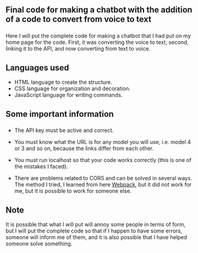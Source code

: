 
## Final code for making a chatbot with the addition of a code to convert from voice to text
###

Here I will put the complete code for making a chatbot that I had put on my home page for the code. First, it was converting the voice to text, second, linking it to the API, and now converting from text to voice.

## Languages ​​used

- HTML language to create the structure.
- CSS language for organization and decoration.
- JavaScript language for writing commands.
## Some important information

###

- The API key must be active and correct.

- You must know what the URL is for any model you will use, i.e. model 4 or 3 and so on, because the links differ from each other.

- You must run localhost so that your code works correctly (this is one of the mistakes I faced).

- There are problems related to CORS and can be solved in several ways. The method I tried, I learned from here [Webpack](https://webpack.js.org/), but it did not work for me, but it is possible to work for someone else.
## Note

It is possible that what I will put will annoy some people in terms of form, but I will put the complete code so that if I happen to have some errors, someone will inform me of them, and it is also possible that I have helped someone solve something.
